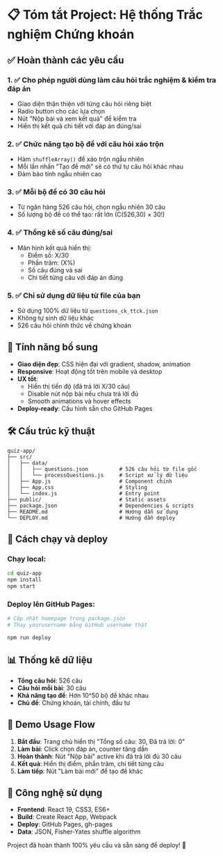 # 📋 Tóm tắt Project: Hệ thống Trắc nghiệm Chứng khoán

## ✅ Hoàn thành các yêu cầu

### 1. ✅ Cho phép người dùng làm câu hỏi trắc nghiệm & kiểm tra đáp án
- Giao diện thân thiện với từng câu hỏi riêng biệt
- Radio button cho các lựa chọn
- Nút "Nộp bài và xem kết quả" để kiểm tra
- Hiển thị kết quả chi tiết với đáp án đúng/sai

### 2. ✅ Chức năng tạo bộ đề với câu hỏi xáo trộn
- Hàm `shuffleArray()` để xáo trộn ngẫu nhiên
- Mỗi lần nhấn "Tạo đề mới" sẽ có thứ tự câu hỏi khác nhau
- Đảm bảo tính ngẫu nhiên cao

### 3. ✅ Mỗi bộ đề có 30 câu hỏi
- Từ ngân hàng 526 câu hỏi, chọn ngẫu nhiên 30 câu
- Số lượng bộ đề có thể tạo: rất lớn (C(526,30) × 30!)

### 4. ✅ Thống kê số câu đúng/sai
- Màn hình kết quả hiển thị:
  - Điểm số: X/30
  - Phần trăm: (X%)
  - Số câu đúng và sai
  - Chi tiết từng câu với đáp án đúng

### 5. ✅ Chỉ sử dụng dữ liệu từ file của bạn
- Sử dụng 100% dữ liệu từ `questions_ck_ttck.json`
- Không tự sinh dữ liệu khác
- 526 câu hỏi chính thức về chứng khoán

## 🎨 Tính năng bổ sung

- **Giao diện đẹp**: CSS hiện đại với gradient, shadow, animation
- **Responsive**: Hoạt động tốt trên mobile và desktop  
- **UX tốt**: 
  - Hiển thị tiến độ (đã trả lời X/30 câu)
  - Disable nút nộp bài nếu chưa trả lời đủ
  - Smooth animations và hover effects
- **Deploy-ready**: Cấu hình sẵn cho GitHub Pages

## 🛠️ Cấu trúc kỹ thuật

```
quiz-app/
├── src/
│   ├── data/
│   │   ├── questions.json          # 526 câu hỏi từ file gốc
│   │   └── processQuestions.js     # Script xử lý dữ liệu
│   ├── App.js                      # Component chính
│   ├── App.css                     # Styling
│   └── index.js                    # Entry point
├── public/                         # Static assets
├── package.json                    # Dependencies & scripts
├── README.md                       # Hướng dẫn sử dụng
└── DEPLOY.md                       # Hướng dẫn deploy
```

## 🚀 Cách chạy và deploy

### Chạy local:
```bash
cd quiz-app
npm install
npm start
```

### Deploy lên GitHub Pages:
```bash
# Cập nhật homepage trong package.json
# Thay yourusername bằng GitHub username thật

npm run deploy
```

## 📊 Thống kê dữ liệu

- **Tổng câu hỏi**: 526 câu
- **Câu hỏi mỗi bài**: 30 câu
- **Khả năng tạo đề**: Hơn 10^50 bộ đề khác nhau
- **Chủ đề**: Chứng khoán, tài chính, đầu tư

## 🎯 Demo Usage Flow

1. **Bắt đầu**: Trang chủ hiển thị "Tổng số câu: 30, Đã trả lời: 0"
2. **Làm bài**: Click chọn đáp án, counter tăng dần
3. **Hoàn thành**: Nút "Nộp bài" active khi đã trả lời đủ 30 câu
4. **Kết quả**: Hiển thị điểm, phần trăm, chi tiết từng câu
5. **Làm tiếp**: Nút "Làm bài mới" để tạo đề khác

## 🔧 Công nghệ sử dụng

- **Frontend**: React 19, CSS3, ES6+
- **Build**: Create React App, Webpack
- **Deploy**: GitHub Pages, gh-pages
- **Data**: JSON, Fisher-Yates shuffle algorithm

Project đã hoàn thành 100% yêu cầu và sẵn sàng để deploy! 🎉

